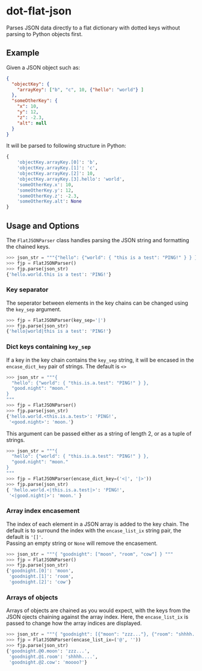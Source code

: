 # dot-flat-json
Parses JSON data directly to a flat dictionary with dotted keys without parsing to Python objects first.  

## Example
Given a JSON object such as:

```json
{
  "objectKey": {
    "arrayKey": ["b", "c", 10, {"hello": "world"} ]
  },
  "someOtherKey": {
    "x": 10,
    "y": 12,
    "z": -2.3,
    "alt": null
  }
}
```

It will be parsed to following structure in Python:
```python
{
    'objectKey.arrayKey.[0]': 'b',
    'objectKey.arrayKey.[1]': 'c',
    'objectKey.arrayKey.[2]': 10,
    'objectKey.arrayKey.[3].hello': 'world',
    'someOtherKey.x': 10,
    'someOtherKey.y': 12,
    'someOtherKey.z': -2.3,
    'someOtherKey.alt': None
}
```

## Usage and Options
The `FlatJSONParser` class handles parsing the JSON string and formatting the chained keys.  

```python
>>> json_str = """{"hello": {"world": { "this is a test": "PING!" } } } """
>>> fjp = FlatJSONParser()
>>> fjp.parse(json_str)
{'hello.world.this is a test': 'PING!'}
```

### Key separator
The seperator between elements in the key chains can be changed using the `key_sep` argument.
```python
>>> fjp = FlatJSONParser(key_sep='|')
>>> fjp.parse(json_str)
{'hello|world|this is a test': 'PING!'}
```

### Dict keys containing `key_sep`
If a key in the key chain contains the `key_sep` string, it will be encased in the `encase_dict_key` pair of strings. The default is `<>`
```python
>>> json_str = """{
  "hello": {"world": { "this.is.a.test": "PING!" } },
  "good.night": "moon."
}
"""
>>> fjp = FlatJSONParser()
>>> fjp.parse(json_str)
{'hello.world.<this.is.a.test>': 'PING!',
 '<good.night>': 'moon.'}
```

This argument can be passed either as a string of length 2, or as a tuple of strings. 
```python
>>> json_str = """{
  "hello": {"world": { "this.is.a.test": "PING!" } },
  "good.night": "moon."
}
"""
>>> fjp = FlatJSONParser(encase_dict_key=('<|', '|>'))
>>> fjp.parse(json_str)
{ 'hello.world.<|this.is.a.test|>': 'PING!',
 '<|good.night|>': 'moon.' }
```

### Array index encasement
The index of each element in a JSON array is added to the key chain.  The default is to surround the index with the `encase_list_ix` string pair, the default is `'[]'`.  
Passing an empty string or `None` will remove the encasement.
```python
>>> json_str = """{ "goodnight": ["moon", "room", "cow"] } """
>>> fjp = FlatJSONParser()
>>> fjp.parse(json_str)
{'goodnight.[0]': 'moon',
 'goodnight.[1]': 'room',
 'goodnight.[2]': 'cow'}
```

### Arrays of objects
Arrays of objects are chained as you would expect, with the keys from the JSON ojects chaining against the array index.  Here, the `encase_list_ix` is passed to change how
the array indices are displayed.
```python
>>> json_str = """{ "goodnight": [{"moon": "zzz..."}, {"room": "shhhh...."}, {"cow": "moooo?"}] } """
>>> fjp = FlatJSONParser(encase_list_ix=('@', ''))
>>> fjp.parse(json_str)
{'goodnight.@0.moon': 'zzz...',
 'goodnight.@1.room': 'shhhh....',
 'goodnight.@2.cow': 'moooo?'}
```
